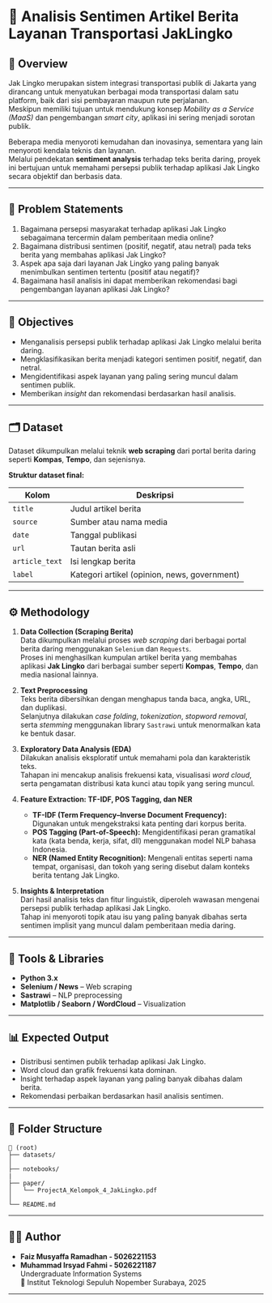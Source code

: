 # 🧠 Analisis Sentimen Artikel Berita Layanan Transportasi JakLingko

## 📘 Overview  
Jak Lingko merupakan sistem integrasi transportasi publik di Jakarta yang dirancang untuk menyatukan berbagai moda transportasi dalam satu platform, baik dari sisi pembayaran maupun rute perjalanan.  
Meskipun memiliki tujuan untuk mendukung konsep *Mobility as a Service (MaaS)* dan pengembangan *smart city*, aplikasi ini sering menjadi sorotan publik.  

Beberapa media menyoroti kemudahan dan inovasinya, sementara yang lain menyoroti kendala teknis dan layanan.  
Melalui pendekatan **sentiment analysis** terhadap teks berita daring, proyek ini bertujuan untuk memahami persepsi publik terhadap aplikasi Jak Lingko secara objektif dan berbasis data.

---

## 🎯 Problem Statements  
1. Bagaimana persepsi masyarakat terhadap aplikasi Jak Lingko sebagaimana tercermin dalam pemberitaan media online?  
2. Bagaimana distribusi sentimen (positif, negatif, atau netral) pada teks berita yang membahas aplikasi Jak Lingko?  
3. Aspek apa saja dari layanan Jak Lingko yang paling banyak menimbulkan sentimen tertentu (positif atau negatif)?  
4. Bagaimana hasil analisis ini dapat memberikan rekomendasi bagi pengembangan layanan aplikasi Jak Lingko?

---

## 🧠 Objectives  
- Menganalisis persepsi publik terhadap aplikasi Jak Lingko melalui berita daring.  
- Mengklasifikasikan berita menjadi kategori sentimen positif, negatif, dan netral.  
- Mengidentifikasi aspek layanan yang paling sering muncul dalam sentimen publik.  
- Memberikan *insight* dan rekomendasi berdasarkan hasil analisis.  

---

## 🗂️ Dataset  
Dataset dikumpulkan melalui teknik **web scraping** dari portal berita daring seperti **Kompas**, **Tempo**, dan sejenisnya.  

**Struktur dataset final:**

| Kolom | Deskripsi |
|-------|------------|
| `title` | Judul artikel berita |
| `source` | Sumber atau nama media |
| `date` | Tanggal publikasi |
| `url` | Tautan berita asli |
| `article_text` | Isi lengkap berita |
| `label` | Kategori artikel (opinion, news, government) |

---

## ⚙️ Methodology  

1. **Data Collection (Scraping Berita)**  
   Data dikumpulkan melalui proses *web scraping* dari berbagai portal berita daring menggunakan `Selenium` dan `Requests`.  
   Proses ini menghasilkan kumpulan artikel berita yang membahas aplikasi **Jak Lingko** dari berbagai sumber seperti **Kompas**, **Tempo**, dan media nasional lainnya.  

2. **Text Preprocessing**  
   Teks berita dibersihkan dengan menghapus tanda baca, angka, URL, dan duplikasi.  
   Selanjutnya dilakukan *case folding*, *tokenization*, *stopword removal*, serta *stemming* menggunakan library `Sastrawi` untuk menormalkan kata ke bentuk dasar.  

3. **Exploratory Data Analysis (EDA)**  
   Dilakukan analisis eksploratif untuk memahami pola dan karakteristik teks.  
   Tahapan ini mencakup analisis frekuensi kata, visualisasi *word cloud*, serta pengamatan distribusi kata kunci atau topik yang sering muncul.  

4. **Feature Extraction: TF-IDF, POS Tagging, dan NER**  
   - **TF-IDF (Term Frequency–Inverse Document Frequency):** Digunakan untuk mengekstraksi kata penting dari korpus berita.  
   - **POS Tagging (Part-of-Speech):** Mengidentifikasi peran gramatikal kata (kata benda, kerja, sifat, dll) menggunakan model NLP bahasa Indonesia.  
   - **NER (Named Entity Recognition):** Mengenali entitas seperti nama tempat, organisasi, dan tokoh yang sering disebut dalam konteks berita tentang Jak Lingko.  

5. **Insights & Interpretation**  
   Dari hasil analisis teks dan fitur linguistik, diperoleh wawasan mengenai persepsi publik terhadap aplikasi Jak Lingko.  
   Tahap ini menyoroti topik atau isu yang paling banyak dibahas serta sentimen implisit yang muncul dalam pemberitaan media daring.


---

## 🧾 Tools & Libraries  

- **Python 3.x**  
- **Selenium / News** – Web scraping  
- **Sastrawi** – NLP preprocessing  
- **Matplotlib / Seaborn / WordCloud** – Visualization  

---

## 📊 Expected Output  

- Distribusi sentimen publik terhadap aplikasi Jak Lingko.  
- Word cloud dan grafik frekuensi kata dominan.  
- Insight terhadap aspek layanan yang paling banyak dibahas dalam berita.  
- Rekomendasi perbaikan berdasarkan hasil analisis sentimen.  

---

## 🧩 Folder Structure  

```text
📂 (root)
├── datasets/
│
├── notebooks/
|
├── paper/
│   └── ProjectA_Kelompok_4_JakLingko.pdf
│
└── README.md
```
---

## 👩‍💻 Author  

- **Faiz Musyaffa Ramadhan - 5026221153**
- **Muhammad Irsyad Fahmi - 5026221187**  
Undergraduate Information Systems  
📍 Institut Teknologi Sepuluh Nopember Surabaya, 2025  

---
